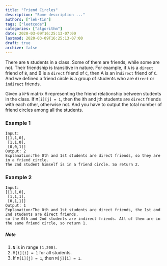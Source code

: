 ```yaml
---
title: "Friend Circles"
description: "Some description ..."
authors: ["lek-tin"]
tags: ["leetcode"]
categories: ["algorithm"]
date: 2020-03-09T16:25:13-07:00
lastmod: 2020-03-09T16:25:13-07:00
draft: true
archive: false
---
```

There are `N` students in a class. Some of them are friends, while some are not. Their friendship is transitive in nature. For example, if `A` is a `direct` friend of `B`, and B is a `direct` friend of `C`, then A is an in`direct` friend of `C`. And we defined a friend circle is a group of students who are `direct` or `indirect` friends.  

Given a `N*N` matrix `M` representing the friend relationship between students in the class. If `M[i][j] = 1`, then the ith and jth students are `direct` friends with each other, otherwise not. And you have to output the total number of friend circles among all the students.  

### Example 1

```
Input: 
[[1,1,0],
 [1,1,0],
 [0,0,1]]
Output: 2
Explanation:The 0th and 1st students are direct friends, so they are in a friend circle. 
The 2nd student himself is in a friend circle. So return 2.
```

### Example 2

```
Input: 
[[1,1,0],
 [1,1,1],
 [0,1,1]]
Output: 1
Explanation:The 0th and 1st students are direct friends, the 1st and 2nd students are direct friends, 
so the 0th and 2nd students are indirect friends. All of them are in the same friend circle, so return 1.
```

##### Note
1. `N` is in range `[1,200]`.
2. `M[i][i] = 1` for all students.
3. If `M[i][j] = 1`, then `M[j][i] = 1`.